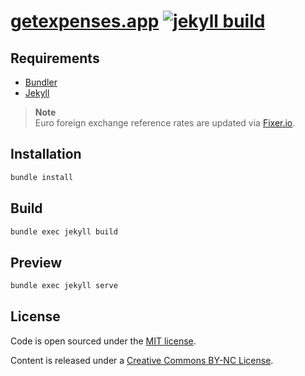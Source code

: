 # [getexpenses.app](https://getexpenses.app) [![jekyll build](https://github.com/pixyzehn/getexpenses.app/actions/workflows/build.yml/badge.svg)](https://github.com/pixyzehn/getexpenses.app/actions/workflows/build.yml)

## Requirements

- [Bundler](https://bundler.io)
- [Jekyll](https://jekyllrb.com)

> **Note**  
> Euro foreign exchange reference rates are updated via [Fixer.io](https://fixer.io).

## Installation

```bash
bundle install
```

## Build

```bash
bundle exec jekyll build
```

## Preview

```bash
bundle exec jekyll serve
```

## License

Code is open sourced under the [MIT license](LICENSE).

Content is released under a [Creative Commons BY-NC License](http://creativecommons.org/licenses/by-nc/4.0/).
